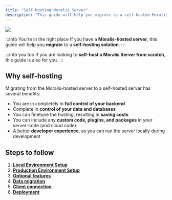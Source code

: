 ```yaml
---
title: "Self-hosting Moralis Server"
description: "This guide will help you migrate to a self-hosted Moralis Server."
---
```


![](<../../.gitbook/assets/53a7368-self-hosted-moralis-server-webpage-banner.webp>)

:::info You're in the right place
If you have a **Moralis-hosted server**, this guide will help you **migrate** to a **self-hosting solution**.
:::

:::info you too
If you are looking to **self-host a Moralis Server from scratch**, this guide is also for you.
:::

## Why self-hosting

Migrating from the Moralis-hosted server to a self-hosted server has several benefits:

- You are in completely in **full control of your backend**
- Complete in **control of your data and databases**
- You can finetune the hosting, resulting in **saving costs**
- You can include any **custom code, plugins, and packages** in your server-code (and cloud code)
- A better **developer experience**, as you can run the server locally during development

## Steps to follow

1. [**Local Environment Setup**](local-environment-setup)
2. [**Production Environment Setup**](production-environment-setup)
3. [**Optional features**](optional-features)
4. [**Data migration**](data-migration)
5. [**Client connection**](client-connection)
6. [**Deployment**](deployment)